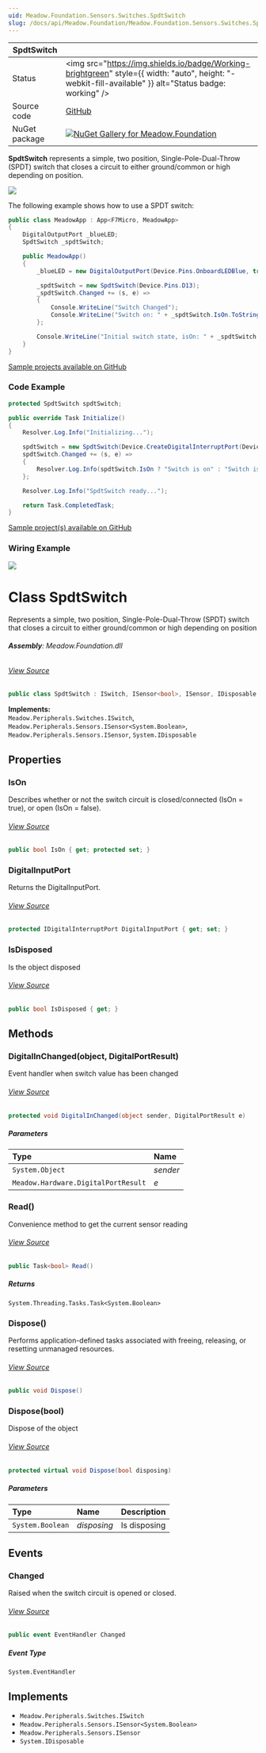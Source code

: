 ```yaml
---
uid: Meadow.Foundation.Sensors.Switches.SpdtSwitch
slug: /docs/api/Meadow.Foundation/Meadow.Foundation.Sensors.Switches.SpdtSwitch
---
```


| SpdtSwitch | |
|--------|--------|
| Status | <img src="https://img.shields.io/badge/Working-brightgreen" style={{ width: "auto", height: "-webkit-fill-available" }} alt="Status badge: working" /> |
| Source code | [GitHub](https://github.com/WildernessLabs/Meadow.Foundation/tree/main/Source/Meadow.Foundation.Core/Sensors/Switches) |
| NuGet package | <a href="https://www.nuget.org/packages/Meadow.Foundation/" target="_blank"><img src="https://img.shields.io/nuget/v/Meadow.Foundation.svg?label=Meadow.Foundation" alt="NuGet Gallery for Meadow.Foundation" /></a> |

**SpdtSwitch** represents a simple, two position, Single-Pole-Dual-Throw (SPDT) switch that closes a circuit to either ground/common or high depending on position.

<img src="/API_Assets/Meadow.Foundation.Sensors.Switches.SpdtSwitch/SPDT_Switch.png"  />

The following example shows how to use a SPDT switch:

```csharp
public class MeadowApp : App<F7Micro, MeadowApp>
{
    DigitalOutputPort _blueLED;
    SpdtSwitch _spdtSwitch;

    public MeadowApp()
    {
        _blueLED = new DigitalOutputPort(Device.Pins.OnboardLEDBlue, true);

        _spdtSwitch = new SpdtSwitch(Device.Pins.D13);
        _spdtSwitch.Changed += (s, e) =>
        {
            Console.WriteLine("Switch Changed");
            Console.WriteLine("Switch on: " + _spdtSwitch.IsOn.ToString());
        };

        Console.WriteLine("Initial switch state, isOn: " + _spdtSwitch.IsOn.ToString());
    }
}
```

[Sample projects available on GitHub](https://github.com/WildernessLabs/Meadow.Foundation/tree/main/Source/Meadow.Foundation.Core.Samples) 

### Code Example

```csharp
protected SpdtSwitch spdtSwitch;

public override Task Initialize()
{
    Resolver.Log.Info("Initializing...");

    spdtSwitch = new SpdtSwitch(Device.CreateDigitalInterruptPort(Device.Pins.D15, InterruptMode.EdgeBoth, ResistorMode.InternalPullDown));
    spdtSwitch.Changed += (s, e) =>
    {
        Resolver.Log.Info(spdtSwitch.IsOn ? "Switch is on" : "Switch is off");
    };

    Resolver.Log.Info("SpdtSwitch ready...");

    return Task.CompletedTask;
}

```

[Sample project(s) available on GitHub](https://github.com/WildernessLabs/Meadow.Foundation/tree/main/Source/Meadow.Foundation.Core.Samples/Sensors.Switches.SpdtSwitch_Sample)

### Wiring Example

<img src="/API_Assets/Meadow.Foundation.Sensors.Switches.SpdtSwitch/SpdtSwitch_Fritzing.svg" />

# Class SpdtSwitch
Represents a simple, two position, Single-Pole-Dual-Throw (SPDT) switch that closes a circuit 
to either ground/common or high depending on position

###### **Assembly**: Meadow.Foundation.dll
###### [View Source](https://github.com/WildernessLabs/Meadow.Foundation/blob/main/Source/Meadow.Foundation.Core/Sensors/Switches/SpdtSwitch.cs#L12)
```csharp title="Declaration"
public class SpdtSwitch : ISwitch, ISensor<bool>, ISensor, IDisposable
```
**Implements:**  
`Meadow.Peripherals.Switches.ISwitch`, `Meadow.Peripherals.Sensors.ISensor<System.Boolean>`, `Meadow.Peripherals.Sensors.ISensor`, `System.IDisposable`

## Properties
### IsOn
Describes whether or not the switch circuit is closed/connected (IsOn = true), or open (IsOn = false).
###### [View Source](https://github.com/WildernessLabs/Meadow.Foundation/blob/main/Source/Meadow.Foundation.Core/Sensors/Switches/SpdtSwitch.cs#L17)
```csharp title="Declaration"
public bool IsOn { get; protected set; }
```
### DigitalInputPort
Returns the DigitalInputPort.
###### [View Source](https://github.com/WildernessLabs/Meadow.Foundation/blob/main/Source/Meadow.Foundation.Core/Sensors/Switches/SpdtSwitch.cs#L26)
```csharp title="Declaration"
protected IDigitalInterruptPort DigitalInputPort { get; set; }
```
### IsDisposed
Is the object disposed
###### [View Source](https://github.com/WildernessLabs/Meadow.Foundation/blob/main/Source/Meadow.Foundation.Core/Sensors/Switches/SpdtSwitch.cs#L36)
```csharp title="Declaration"
public bool IsDisposed { get; }
```
## Methods
### DigitalInChanged(object, DigitalPortResult)
Event handler when switch value has been changed
###### [View Source](https://github.com/WildernessLabs/Meadow.Foundation/blob/main/Source/Meadow.Foundation.Core/Sensors/Switches/SpdtSwitch.cs#L82)
```csharp title="Declaration"
protected void DigitalInChanged(object sender, DigitalPortResult e)
```

##### Parameters

| Type | Name |
|:--- |:--- |
| `System.Object` | *sender* |
| `Meadow.Hardware.DigitalPortResult` | *e* |

### Read()
Convenience method to get the current sensor reading
###### [View Source](https://github.com/WildernessLabs/Meadow.Foundation/blob/main/Source/Meadow.Foundation.Core/Sensors/Switches/SpdtSwitch.cs#L90)
```csharp title="Declaration"
public Task<bool> Read()
```

##### Returns

`System.Threading.Tasks.Task<System.Boolean>`
### Dispose()
Performs application-defined tasks associated with freeing, releasing, or resetting unmanaged resources.
###### [View Source](https://github.com/WildernessLabs/Meadow.Foundation/blob/main/Source/Meadow.Foundation.Core/Sensors/Switches/SpdtSwitch.cs#L93)
```csharp title="Declaration"
public void Dispose()
```
### Dispose(bool)
Dispose of the object
###### [View Source](https://github.com/WildernessLabs/Meadow.Foundation/blob/main/Source/Meadow.Foundation.Core/Sensors/Switches/SpdtSwitch.cs#L103)
```csharp title="Declaration"
protected virtual void Dispose(bool disposing)
```

##### Parameters

| Type | Name | Description |
|:--- |:--- |:--- |
| `System.Boolean` | *disposing* | Is disposing |

## Events
### Changed
Raised when the switch circuit is opened or closed.
###### [View Source](https://github.com/WildernessLabs/Meadow.Foundation/blob/main/Source/Meadow.Foundation.Core/Sensors/Switches/SpdtSwitch.cs#L31)
```csharp title="Declaration"
public event EventHandler Changed
```
##### Event Type
`System.EventHandler`

## Implements

* `Meadow.Peripherals.Switches.ISwitch`
* `Meadow.Peripherals.Sensors.ISensor<System.Boolean>`
* `Meadow.Peripherals.Sensors.ISensor`
* `System.IDisposable`
